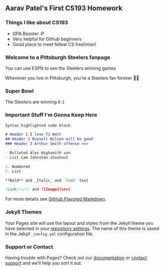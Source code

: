 ## Aarav Patel's First CS193 Homework
### Things I like about CS193
  - GPA Booster :P
  - Very helpful for Github beginners
  - Good place to meet fellow CS freshman!

### Welcome to a Pittsburgh Steelers fanpage

You can use ESPN to see the Steelers winning games

Whenever you live in Pittsburgh, you're a Steelers fan forever 🤷‍♂️

### Super Bowl

The Steelers are winning it :)

### 

### Important Stuff I'm Gonna Keep Here

```markdown
Syntax highlighted code block

# Header 1 I love TJ Watt
## Header 2 Russell Wilson will be good
### Header 3 Arthur Smith offense >>>

- Bulleted Alex Highsmith szn
- List Cam Johnston shoutout

1. Numbered 
2. List 

**Bold** and _Italic_ and `Code` text

[Link](url) and ![Image](src)
```

For more details see [GitHub Flavored Markdown](https://guides.github.com/features/mastering-markdown/).

### Jekyll Themes

Your Pages site will use the layout and styles from the Jekyll theme you have selected in your [repository settings](https://github.com/kalutes/CS193_Fall18_Lab1/settings). The name of this theme is saved in the Jekyll `_config.yml` configuration file.

### Support or Contact

Having trouble with Pages? Check out our [documentation](https://help.github.com/categories/github-pages-basics/) or [contact support](https://github.com/contact) and we’ll help you sort it out.
